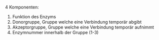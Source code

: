 4 Komponenten:
1. Funktion des Enzyms
2. Donorgruppe, Gruppe welche eine Verbindung temporär abgibt  
3. Akzeptorgruppe, Gruppe welche eine Verbindung temporär aufnimmt
4. Enzymnummer innerhalb der Gruppe (1-3)
